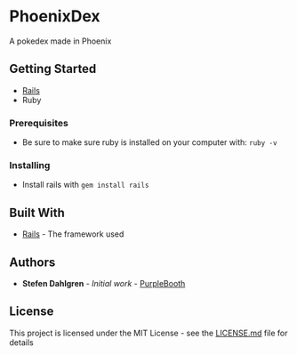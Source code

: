 # PhoenixDex

A pokedex made in Phoenix

## Getting Started

* [Rails](https://rubyonrails.org/)
* Ruby

### Prerequisites

* Be sure to make sure ruby is installed on your computer with:
```ruby -v```

### Installing

* Install rails with `gem install rails`

## Built With

* [Rails](https://rubyonrails.org/) - The framework used

## Authors

* **Stefen Dahlgren** - *Initial work* - [PurpleBooth](https://github.com/Choadis)

## License

This project is licensed under the MIT License - see the [LICENSE.md](LICENSE.md) file for details
